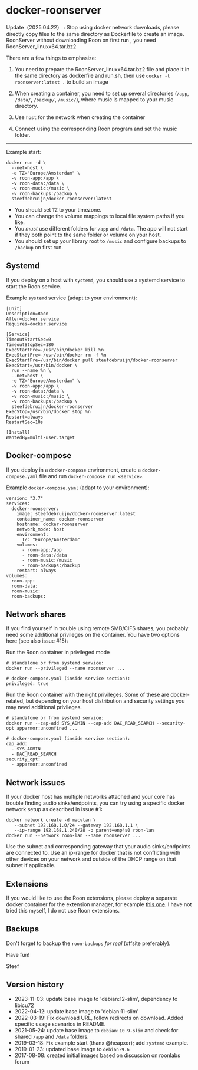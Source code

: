 # docker-roonserver
Update（2025.04.22） : Stop using docker network downloads, please directly copy files to the same directory as Dockerfile to create an image.  
RoonServer without downloading Roon on first run , you need RoonServer_linuxx64.tar.bz2

There are a few things to emphasize:
1. You need to prepare the RoonServer_linuxx64.tar.bz2 file and place it in the same directory as dockerfile and run.sh, then use `docker -t roonserver:latest .` to build an image

2. When creating a container, you need to set up several directories (`/app`, `/data/`, `/backup/`, `/music/`), where music is mapped to your music directory.

3. Use `host` for the network when creating the container

4. Connect using the corresponding Roon program and set the music folder.


----------

Example start:

    docker run -d \
      --net=host \
      -e TZ="Europe/Amsterdam" \
      -v roon-app:/app \
      -v roon-data:/data \
      -v roon-music:/music \
      -v roon-backups:/backup \
      steefdebruijn/docker-roonserver:latest
  
  * You should set `TZ` to your timezone.
  * You can change the volume mappings to local file system paths if you like.
  * You *must* use different folders for `/app` and `/data`.
    The app will not start if they both point to the same folder or volume on your host.
  * You should set up your library root to `/music` and configure backups to `/backup` on first run.

## Systemd

If you deploy on a host with `systemd`, you should use a systemd service to start the Roon service.

Example `systemd` service (adapt to your environment):

    [Unit]
    Description=Roon
    After=docker.service
    Requires=docker.service
    
    [Service]
    TimeoutStartSec=0
    TimeoutStopSec=180
    ExecStartPre=-/usr/bin/docker kill %n
    ExecStartPre=-/usr/bin/docker rm -f %n
    ExecStartPre=/usr/bin/docker pull steefdebruijn/docker-roonserver
    ExecStart=/usr/bin/docker \
      run --name %n \
      --net=host \
      -e TZ="Europe/Amsterdam" \
      -v roon-app:/app \
      -v roon-data:/data \
      -v roon-music:/music \
      -v roon-backups:/backup \
      steefdebruijn/docker-roonserver
    ExecStop=/usr/bin/docker stop %n
    Restart=always
    RestartSec=10s
    
    [Install]
    WantedBy=multi-user.target

## Docker-compose

If you deploy in a `docker-compose` environment, create a `docker-compose.yaml` file and run `docker-compose run <service>`.

Example `docker-compose.yaml` (adapt to your environment):

    version: "3.7"
    services:
      docker-roonserver:
        image: steefdebruijn/docker-roonserver:latest
        container_name: docker-roonserver
        hostname: docker-roonserver
        network_mode: host
        environment:
          TZ: "Europe/Amsterdam"
        volumes:
          - roon-app:/app
          - roon-data:/data
          - roon-music:/music
          - roon-backups:/backup
        restart: always
    volumes:
      roon-app:
      roon-data:
      roon-music:
      roon-backups:


## Network shares

If you find yourself in trouble using remote SMB/CIFS shares, you probably need some additional privileges on the container.
You have two options here (see also issue #15):

Run the Roon container in privileged mode

    # standalone or from systemd service:
    docker run --privileged --name roonserver ...

    # docker-compose.yaml (inside service section):
    privileged: true

Run the Roon container with the right privileges. Some of these are docker-related, but depending on your host distribution and security settings you may need additional privileges.

    # standalone or from systemd service:
    docker run --cap-add SYS_ADMIN --cap-add DAC_READ_SEARCH --security-opt apparmor:unconfined ...
    
    # docker-compose.yaml (inside service section):
    cap_add:
      - SYS_ADMIN
      - DAC_READ_SEARCH
    security_opt:
      - apparmor:unconfined


## Network issues

  If your docker host has multiple networks attached and your core has trouble finding audio sinks/endpoints, you can try using a specific docker network setup as described in issue #1:

    docker network create -d macvlan \
       --subnet 192.168.1.0/24 --gateway 192.168.1.1 \
       --ip-range 192.168.1.240/28 -o parent=enp4s0 roon-lan
    docker run --network roon-lan --name roonserver ...

  Use the subnet and corresponding gateway that your audio sinks/endpoints are connected to. Use an ip-range for docker that is not conflicting with other devices on your network and outside of the DHCP range on that subnet if applicable.

## Extensions

If you would like to use the Roon extensions, please deploy a separate docker container for the extension manager, for example [this one](https://hub.docker.com/r/theappgineer/roon-extension-manager).
I have not tried this myself, I do not use Roon extensions.

## Backups

  Don't forget to backup the `roon-backups` *for real* (offsite preferably).

  Have fun!
  
  Steef

## Version history
  * 2023-11-03: update base image to 'debian:12-slim', dependency to libicu72
  * 2022-04-12: update base image to 'debian:11-slim'
  * 2022-03-19: Fix download URL, follow redirects on download. Added specific usage scenarios in README.
  * 2021-05-24: update base image to `debian:10.9-slim` and check for shared `/app` and `/data` folders.
  * 2019-03-18: Fix example start (thanx @heapxor); add `systemd` example.
  * 2019-01-23: updated base image to `debian-9.6`
  * 2017-08-08: created initial images based on discussion on roonlabs forum


